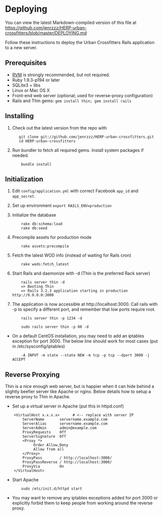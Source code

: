 # Deploying #
You can view the latest Markdown-compiled version of this file at
https://github.com/jenrzzz/HERP-urban-crossfitters/blob/master/DEPLOYING.md

Follow these instructions to deploy the Urban Crossfitters Rails application to a new server.

## Prerequisites ##

- [RVM](http://beginrescueend.com) is strongly recommended, but not required.
- Ruby 1.9.3-p194 or later
- SQLite3 + libs
- Linux or Mac OS X
- Front-end web server (optional; used for reverse-proxy configuration)
- Rails and Thin gems:
  ```gem install thin; gem install rails```

## Installing ##

1. Check out the latest version from the repo with 
    ```
       git clone git://github.com/jenrzzz/HERP-urban-crossfitters.git
       cd HERP-urban-crossfitters
    ```

2. Run bundler to fetch all required gems. Install system packages if needed.
    ```
        bundle install
    ```

## Initialization ##
1. Edit ```config/application.yml``` with correct Facebook ```app_id``` and ```app_secret```.

2. Set up environment
    ```export RAILS_ENV=production```

3. Initialize the database
    ``` 
        rake db:schema:load
        rake db:seed
    ```

4. Precompile assets for production mode
    ```
        rake assets:precompile
    ```

5. Fetch the latest WOD info (instead of waiting for Rails cron)
    ```
        rake wods:fetch_latest
    ```

6. Start Rails and daemonize with -d (Thin is the preferred Rack server)
    ```
        rails server thin -d
        => Booting Thin
        => Rails 3.2.3 application starting in production http://0.0.0.0:3000
    ```

7. The application is now accessible at http://localhost:3000. Call rails with -p
   to specify a different port, and remember that low ports require root.
    ```
        rails server thin -p 1234 -d
    ```
    ```
        sudo rails server thin -p 80 -d
    ```

- On a default CentOS installation, you may need to add an iptables exception for port 3000. The below line should work for most cases (put in /etc/sysconfig/iptables)
    ```
        -A INPUT -m state --state NEW -m tcp -p tcp --dport 3000 -j ACCEPT
    ```

## Reverse Proxying ##

Thin is a nice enough web server, but is happier when it can hide behind a slightly beefier server like Apache or nginx. Below details how to setup a reverse proxy to Thin in Apache.

- Set up a virtual server in Apache (put this in httpd.conf)

```
    <VirtualHost x.x.x.x>      # <-- replace with server IP
        ServerName       servername.example.com
        ServerAlias      servername.example.com
        ServerAdmin      admin@example.com
        ProxyRequests    Off
        ServerSignature  Off
        <Proxy *>
             Order Allow,Deny
             Allow from all
        </Proxy>
        ProxyPass        / http://localhost:3000/
        ProxyPassReverse / http://localhost:3000/
        ProxyVia         On
    </VirtualHost>
```

- Start Apache
    ```
        sudo /etc/init.d/httpd start
    ```

- You may want to remove any iptables exceptions added for port 3000 or explicitly forbid them to keep people from working around the reverse proxy.
